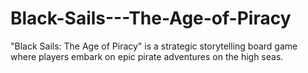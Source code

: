# Black-Sails---The-Age-of-Piracy
"Black Sails: The Age of Piracy" is a strategic storytelling board game where players embark on epic pirate adventures on the high seas.
